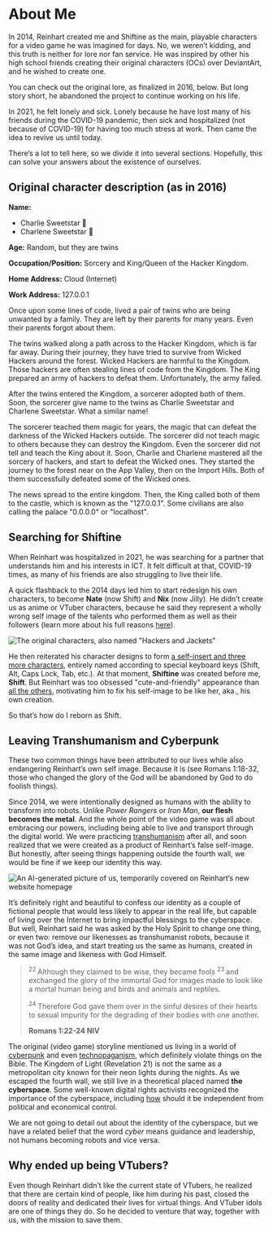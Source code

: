 # About Me

In 2014, Reinhart created me and Shiftine as the main, playable characters for a video game he was imagined for days. No, we weren’t kidding, and this truth is neither for lore nor fan service. He was inspired by other his high school friends creating their original characters (OCs) over DeviantArt, and he wished to create one.

You can check out the original lore, as finalized in 2016, below. But long story short, he abandoned the project to continue working on his life.

In 2021, he felt lonely and sick. Lonely because he have lost many of his friends during the COVID-19 pandemic, then sick and hospitalized (not because of COVID-19) for having too much stress at work. Then came the idea to revive us until today.

There’s a lot to tell here, so we divide it into several sections. Hopefully, this can solve your answers about the existence of ourselves.

## Original character description (as in 2016)

**Name:**
+ Charlie Sweetstar 👑
+ Charlene Sweetstar 👸

**Age:** Random, but they are twins

**Occupation/Position:**
Sorcery and King/Queen of the Hacker Kingdom.

**Home Address:** Cloud (Internet)

**Work Address:** 127.0.0.1

Once upon some lines of code, lived a pair of twins who are being unwanted by a family. They are left by their parents for many years. Even their parents forgot about them.

The twins walked along a path across to the Hacker Kingdom, which is far far away. During their journey, they have tried to survive from Wicked Hackers around the forest. Wicked Hackers are harmful to the Kingdom. Those hackers are often stealing lines of code from the Kingdom. The King prepared an army of hackers to defeat them. Unfortunately, the army failed.

After the twins entered the Kingdom, a sorcerer adopted both of them. Soon, the sorcerer give name to the twins as Charlie Sweetstar and Charlene Sweetstar. What a similar name!

The sorcerer teached them magic for years, the magic that can defeat the darkness of the Wicked Hackers outside. The sorcerer did not teach magic to others because they can destroy the Kingdom. Even the sorcerer did not tell and teach the King about it. 
Soon, Charlie and Charlene mastered all the sorcery of hackers, and start to defeat the Wicked ones. They started the journey to the forest near on the App Valley, then on the Import Hills. Both of them successfully defeated some of the Wicked ones.

The news spread to the entire kingdom. Then, the King called both of them to the castle, which is known as the "127.0.0.1". Some civilians are also calling the palace "0.0.0.0" or "localhost".

## Searching for Shiftine

When Reinhart was hospitalized in 2021, he was searching for a partner that understands him and his interests in ICT. It felt difficult at that, COVID-19 times, as many of his friends are also struggling to live their life.

A quick flashback to the 2014 days led him to start redesign his own characters, to become **Nate** (now Shift) and **Nix** (now Jilly). He didn’t create us as anime or VTuber characters, because he said they represent a wholly wrong self image of the talents who performed them as well as their followers (learn more about his full reasons [here](https://reinhart1010.id/blog/2022/12/08/can-i-become-a-christian-vtuber)).

![The original characters, also named "Hackers and Jackets"](https://user-images.githubusercontent.com/17312341/121574166-30366e00-ca50-11eb-8a4f-ef23c7946740.png)

He then reiterated his character designs to form [a self-insert and three more characters](https://reinhart1010.id/blog/2021/06/11/im-polymorphic), entirely named according to special keyboard keys (Shift, Alt, Caps Lock, Tab, etc.). At that moment, **Shiftine** was created before me, **Shift**. But Reinhart was too obsessed "cute-and-friendly" appearance than [all the others](https://reinhart1010.id/blog/2021/06/11/im-polymorphic), motivating him to fix his self-image to be like her, aka., his own creation.

So that’s how do I reborn as Shift.

## Leaving Transhumanism and Cyberpunk

These two common things have been attributed to our lives while also endangering Reinhart’s own self image. Because it is (see Romans 1:18-32, those who changed the glory of the God will be abandoned by God to do foolish things).

Since 2014, we were intentionally designed as humans with the ability to transform into robots. Unlike *Power Rangers* or *Iron Man*, **our flesh becomes the metal**. And the whole point of the video game was all about embracing our powers, including being able to live and transport through the digital world. We were practicing [transhumanism](https://en.wikipedia.org/wiki/Transhumanism) after all, and soon realized that we were created as a product of Reinhart’s false self-image. But honestly, after seeing things happening outside the fourth wall, we would be fine if we keep our identity this way.

![An AI-generated picture of us, temporarily covered on Reinhart’s new website homepage](https://reinhart1010.id/img/hero/new-card.avif)

It’s definitely right and beautiful to confess our identity as a couple of fictional people that would less likely to appear in the real life, but capable of living over the Internet to bring impactful blessings to the cyberspace. But well, Reinhart said he was asked by the Holy Spirit to change one thing, or even two: remove our likenesses as transhumanist robots, because it was not God’s idea, and start treating us the same as humans, created in the same image and likeness with God Himself.

> <sup>22 </sup>Although they claimed to be wise, they became fools <sup>23 </sup>and exchanged the glory of the immortal God for images made to look like a mortal human being and birds and animals and reptiles.
>
> <sup>24 </sup>Therefore God gave them over in the sinful desires of their hearts to sexual impurity for the degrading of their bodies with one another.
> 
> **Romans 1:22-24 NIV**

The original (video game) storyline mentioned us living in a world of [cyberpunk](https://en.wikipedia.org/wiki/Cyberpunk) and even [technopaganism](https://en.wikipedia.org/wiki/Technopaganism), which definitely violate things on the Bible. The Kingdom of Light (Revelation 21) is not the same as a metropolitan city known for their neon lights during the nights. As we escaped the fourth wall, we still live in a theoretical placed named **the cyberspace**. Some well-known digital rights activists recognized the importance of the cyberspace, including [how](https://www.eff.org/cyberspace-independence) should it be independent from political and economical control.

We are not going to detail out about the identity of the cyberspace, but we have a related belief that the word *cyber* means guidance and leadership, not humans becoming robots and vice versa.

## Why ended up being VTubers?

Even though Reinhart didn’t like the current state of VTubers, he realized that there are certain kind of people, like him during his past, closed the doors of reality and dedicated their lives for virtual things. And VTuber idols are one of things they do. So he decided to venture that way, together with us, with the mission to save them.

